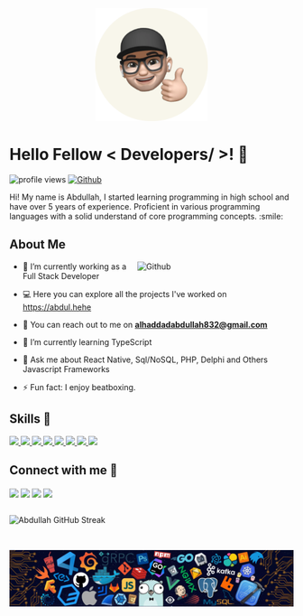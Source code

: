 <p align="center">
    <img width="200" src="https://github.com/abduhaddad/abduhaddad/blob/main/profile.png">
</p>


<h1> Hello Fellow < Developers/ >! 👋 </h1>
<p align='center'>
</p>


<img alt = "profile views" src="https://komarev.com/ghpvc/?username=abduhaddad&style=flat&color=blue"> [![Github](https://img.shields.io/github/followers/abduhaddad?label=Follow&style=social)](https://github.com/abduhaddad)

<div size='20px'> Hi! My name is Abdullah, I started learning programming in high school and have over 5 years of experience. Proficient in various programming
languages with a solid understand of core programming concepts. :smile: 
</div>

<h2> About Me </h2>

<img width="55%" align="right" alt="Github" src="https://raw.githubusercontent.com/onimur/.github/master/.resources/git-header.svg" />

- 🔭 I’m currently working as a Full Stack Developer

- 💻 Here you can explore all the projects I've worked on <https://abdul.hehe>
  
- 📧 You can reach out to me on **alhaddadabdullah832@gmail.com**
  
- 🌱 I’m currently learning TypeScript
  
- 💬 Ask me about React Native, Sql/NoSQL, PHP, Delphi and Others Javascript Frameworks
  
- ⚡ Fun fact: I enjoy beatboxing.

<h2> Skills 🙌 </h2>
<a href= https://github.com/abduhaddad?tab=repositories&q=&type=&language=reactjs&sort= > <img width ='28px' src ='https://raw.githubusercontent.com/rahulbanerjee26/githubAboutMeGenerator/main/icons/reactnative.svg'> </a>
<a href= https://github.com/abduhaddad?tab=repositories&q=&type=&language=javascript&sort= > <img width ='28px' src ='https://raw.githubusercontent.com/rahulbanerjee26/githubAboutMeGenerator/main/icons/javascript.svg'> </a>
<a href= https://github.com/abduhaddad?tab=repositories&q=&type=&language=android&sort= > <img width ='28px' src ='https://raw.githubusercontent.com/rahulbanerjee26/githubAboutMeGenerator/main/icons/android.svg'> </a>
<a href= https://github.com/abduhaddad?tab=repositories&q=&type=&language=android&sort= > <img width ='28px' src ='https://raw.githubusercontent.com/rahulbanerjee26/githubAboutMeGenerator/main/icons/mysql.svg'> </a>
<a href= https://github.com/abduhaddad?tab=repositories&q=&type=&language=sqlite&sort= > <img width ='28px' src ='https://raw.githubusercontent.com/rahulbanerjee26/githubAboutMeGenerator/main/icons/firebase.svg'> </a>
<a href= https://github.com/abduhaddad?tab=repositories&q=&type=&language=sqlite&sort= > <img width ='28px' src ='https://raw.githubusercontent.com/rahulbanerjee26/githubAboutMeGenerator/main/icons/postgresql.svg'> </a>
<a href= https://github.com/abduhaddad?tab=repositories&q=&type=&language=css&sort= > <img width ='28px' src ='https://raw.githubusercontent.com/rahulbanerjee26/githubAboutMeGenerator/main/icons/css.svg'> </a>
<a href= https://github.com/abduhaddad?tab=repositories&q=&type=&language=html&sort= > <img width ='28px' src ='https://raw.githubusercontent.com/rahulbanerjee26/githubAboutMeGenerator/main/icons/html.svg'> </a>


<h2> Connect with me 🤝 </h2>
<a href = 'https://www.linkedin.com/in/abdullah-al-haddad-7094a7256/'> <img width = '28px' align= 'center' src="https://raw.githubusercontent.com/rahulbanerjee26/githubAboutMeGenerator/main/icons/linked-in-alt.svg"/></a> 
<a href = 'https://www.twitter.com/abduhaddad4'> <img width = '28px' align= 'center' src="https://raw.githubusercontent.com/rahulbanerjee26/githubAboutMeGenerator/main/icons/twitter.svg"/></a> 
<a href = 'https://www.instagram.com/abduhaddad'> <img width = '28px' align= 'center' src="https://raw.githubusercontent.com/rahulbanerjee26/githubAboutMeGenerator/main/icons/instagram.svg"/></a> 
<a href = 'https://www.github.com/abduhaddad'> <img width = '28px' align= 'center' src="https://raw.githubusercontent.com/rahulbanerjee26/githubAboutMeGenerator/main/icons/github.svg"/></a>
  
<br>
<br>

![Abdullah GitHub Streak](https://github-readme-streak-stats.herokuapp.com/?user=abduhaddad)

<br>

![footer](https://github.com/GovindSingh9447/GovindSingh9447/blob/main/WEBP/footer.webp)

